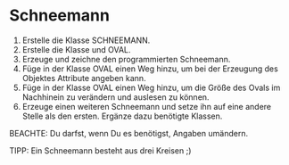 # Schneemann
1. Erstelle die Klasse SCHNEEMANN.
1. Erstelle die Klasse und OVAL.
1. Erzeuge und zeichne den programmierten Schneemann.
1. Füge in der Klasse OVAL einen Weg hinzu, um bei der Erzeugung des Objektes Attribute angeben kann.
1. Füge in der Klasse OVAL einen Weg hinzu, um die Größe des Ovals im Nachhinein zu verändern und auslesen zu können.
1. Erzeuge einen weiteren Schneemann und setze ihn auf eine andere Stelle als den ersten. Ergänze dazu benötigte Klassen.


BEACHTE: Du darfst, wenn Du es benötigst, Angaben umändern.

TIPP: Ein Schneemann besteht aus drei Kreisen ;)